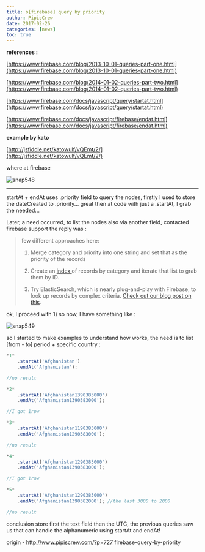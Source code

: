 ```yaml
---
title: o[firebase] query by priority
author: PipisCrew
date: 2017-02-26
categories: [news]
toc: true
---
```


**references :**

[https://www.firebase.com/blog/2013-10-01-queries-part-one.html](https://www.firebase.com/blog/2013-10-01-queries-part-one.html)

[https://www.firebase.com/blog/2014-01-02-queries-part-two.html](https://www.firebase.com/blog/2014-01-02-queries-part-two.html)

[https://www.firebase.com/docs/javascript/query/startat.html](https://www.firebase.com/docs/javascript/query/startat.html)

[https://www.firebase.com/docs/javascript/firebase/endat.html](https://www.firebase.com/docs/javascript/firebase/endat.html)

**example by kato** 

[http://jsfiddle.net/katowulf/vQEmt/2/](http://jsfiddle.net/katowulf/vQEmt/2/)

where at firebase

![](https://www.pipiscrew.com/wp-content/uploads/2014/01/snap548.png "snap548")

*******************************************************************

startAt + endAt uses .priority field to query the nodes, firstly I used to store the dateCreated to .priority... great then at code with just a .startAt, I grab the needed...

Later, a need occurred, to list the nodes also via another field, contacted firebase support the reply was :

> few different approaches here:
> 
> 1) Merge category and priority into one string and set that as the priority of the records
> 
> 2) Create an [index ](http://zenovations.github.io/FirebaseIndex/)of records by category and iterate that list to grab them by ID.
> 
> 3) Try ElasticSearch, which is nearly plug-and-play with Firebase, to look up records by complex criteria. [Check out our blog post on this](https://www.firebase.com/blog/2014-01-02-queries-part-two.html).

ok, I proceed with 1) so now, I have something like :

![](https://www.pipiscrew.com/wp-content/uploads/2014/01/snap549.png "snap549")

so I started to make examples to understand how works, the need is to list [from - to] period + specific country :

```js
*1*
    .startAt('Afghanistan')
    .endAt('Afghanistan');

//no result

*2*
    .startAt('Afghanistan1390383000')
    .endAt('Afghanistan1390383000');

//I got 1row

*3*
    .startAt('Afghanistan1190383000')
    .endAt('Afghanistan1290383000');

//no result

*4*
    .startAt('Afghanistan1290383000')
    .endAt('Afghanistan1390383000');

//I got 1row

*5*
    .startAt('Afghanistan1290383000')
    .endAt('Afghanistan1390382000'); //the last 3000 to 2000

//no result
```

conclusion store first the text field then the UTC, the previous queries saw us that can handle the alphanumeric using startAt and endAt!

origin - http://www.pipiscrew.com/?p=727 firebase-query-by-priority